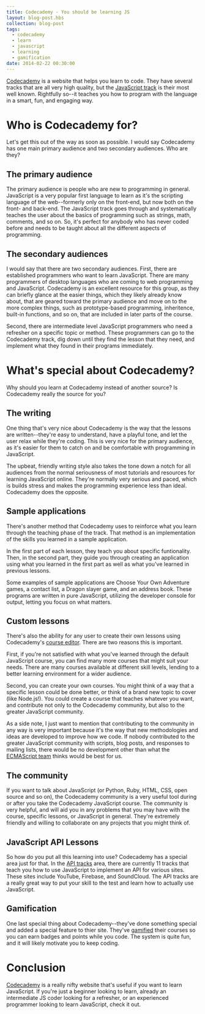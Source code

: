 ```yaml
---
title: Codecademy - You should be learning JS
layout: blog-post.hbs
collection: blog-post
tags:
  - codecademy
  - learn
  - javascript
  - learning
  - gamification
date: 2014-02-22 00:30:00
---
```


[Codecademy](http://codecademy.com/) is a website that helps you learn to code. They have several tracks that are all very high quality, but the [JavaScript track](http://www.codecademy.com/tracks/javascript) is their most well known. Rightfully so--it teaches you how to program with the language in a smart, fun, and engaging way.

# Who is Codecademy for?

Let's get this out of the way as soon as possible. I would say Codecademy has one main primary audience and two secondary audiences. Who are they?

## The primary audience

The primary audience is people who are new to programming in general. JavaScript is a very popular first language to learn as it's the scripting language of the web--formerly only on the front-end, but now both on the front- and back-end. The JavaScript track goes through and systematically teaches the user about the basics of programming such as strings, math, comments, and so on. So, it's perfect for anybody who has never coded before and needs to be taught about all the different aspects of programming.

## The secondary audiences

I would say that there are two secondary audiences. First, there are established programmers who want to learn JavaScript. There are many programmers of desktop languages who are coming to web programming and JavaScript. Codecademy is an excellent resource for this group, as they can briefly glance at the easier things, which they likely already know about, that are geared toward the primary audience and move on to the more complex things, such as prototype-based programming, inheritence, built-in functions, and so on, that are included in later parts of the course.

Second, there are intermediate level JavaScript programmers who need a refresher on a specific topic or method. These programmers can go to the Codecademy track, dig down until they find the lesson that they need, and implement what they found in their programs immediately.

# What's special about Codecademy?

Why should you learn at Codecademy instead of another source? Is Codecademy really the source for you?

## The writing

One thing that's very nice about Codecademy is the way that the lessons are written--they're easy to understand, have a playful tone, and let the user relax while they're coding. This is very nice for the primary audience, as it's easier for them to catch on and be comfortable with programming in JavaScript.

The upbeat, friendly writing style also takes the tone down a notch for all audiences from the normal seriousness of most tutorials and resources for learning JavaScript online. They're normally very serious and paced, which is builds stress and makes the programming experience less than ideal. Codecademy does the opposite.

## Sample applications

There's another method that Codecademy uses to reinforce what you learn through the teaching phase of the track. That method is an implementation of the skills you learned in a sample application.

In the first part of each lesson, they teach you about specific funtionality. Then, in the second part, they guide you through creating an application using what you learned in the first part as well as what you've learned in previous lessons.

Some examples of sample applications are Choose Your Own Adventure games, a contact list, a Dragon slayer game, and an address book. These programs are written in pure JavaScript, utilizing the developer console for output, letting you focus on what matters.

## Custom lessons

There's also the ability for any user to create their own lessons using Codecademy's [course editor](http://www.codecademy.com/create/creator#!/). There are two reasons this is important.

First, if you're not satisfied with what you've learned through the default JavaScript course, you can find many more courses that might suit your needs. There are many courses available at different skill levels, lending to a better learning environment for a wider audience.

Second, you can create your own courses. You might think of a way that a specific lesson could be done better, or think of a brand new topic to cover (like Node.js!). You could create a course that teaches whatever you want, and contribute not only to the Codecademy community, but also to the greater JavaScript community.

As a side note, I just want to mention that contributing to the community in any way is very important because it's the way that new methodologies and ideas are developed to improve how we code. If nobody contributed to the greater JavaScript community with scripts, blog posts, and responses to mailing lists, there would be no development other than what the [ECMAScript team](http://www.ecma-international.org/default.htm) thinks would be best for us.

## The community

If you want to talk about JavaScript (or Python, Ruby, HTML, CSS, open source and so on), the Codecademy community is a very useful tool during or after you take the Codecademy JavaScript course. The community is very helpful, and will aid you in any problems that you may have with the course, specific lessons, or JavaScript in general. They're extremely friendly and willing to collaborate on any projects that you might think of.

## JavaScript API Lessons

So how do you put all this learning into use? Codecademy has a special area just for that. In the [API tracks](http://www.codecademy.com/tracks/apis) area, there are currently 11 tracks that teach you how to use JavaScript to implement an API for various sites. These sites include YouTube, Firebase, and SoundCloud. The API tracks are a really great way to put your skill to the test and learn how to actually use JavaScript.

## Gamification

One last special thing about Codecademy--they've done something special and added a special feature to thier site. They've [gamified](http://gamification.org/wiki/Gamification) their courses so you can earn badges and points while you code. The system is quite fun, and it will likely motivate you to keep coding.

# Conclusion

[Codecademy](http://codecademy.com/) is a really nifty website that's useful if you want to learn JavaScript. If you're just a beginner looking to learn, already an intermediate JS coder looking for a refresher, or an experienced programmer looking to learn JavaScript, check it out.
